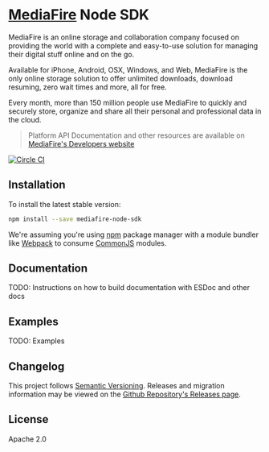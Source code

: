 # [MediaFire](https://mediafire.com) Node SDK

MediaFire is an online storage and collaboration company focused on providing the world with a complete and easy-to-use solution for managing their digital stuff online and on the go.

Available for iPhone, Android, OSX, Windows, and Web, MediaFire is the only online storage solution to offer unlimited downloads, download resuming, zero wait times and more, all for free.

Every month, more than 150 million people use MediaFire to quickly and securely store, organize and share all their personal and professional data in the cloud.

> Platform API Documentation and other resources are available on [MediaFire's Developers website](http://www.mediafire.com/developers/)

[![Circle CI](https://circleci.com/gh/TuckerCowie/mediafire-node-sdk/tree/develop.svg?style=svg)](https://circleci.com/gh/TuckerCowie/mediafire-node-sdk/tree/master)

## Installation

To install the latest stable version:

```bash
npm install --save mediafire-node-sdk
```

We're assuming you're using [npm](https://npmjs.com) package manager with a module bundler like [Webpack](http://webpack.github.io/) to consume [CommonJS](http://webpack.github.io/docs/commonjs.html) modules.

## Documentation

TODO: Instructions on how to build documentation with ESDoc and other docs

## Examples

TODO: Examples

## Changelog

This project follows [Semantic Versioning](http://semver.org/).
Releases and migration information may be viewed on the [Github Repository's Releases page](github.com/TuckerCowie/mediafire-node-sdk/releases).

## License

Apache 2.0
